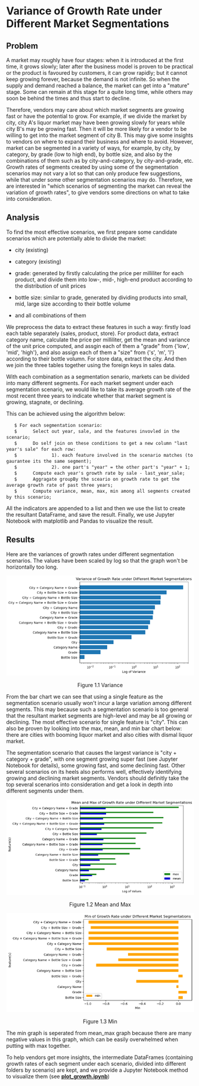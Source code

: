 # Variance of Growth Rate under Different Market Segmentations


## Problem

A market may roughly have four stages: when it is introduced at the first time, it grows slowly; later after the business model is proven to be practical
or the product is favoured by customers, it can grow rapidly; but it cannot keep growing forever, because the demand is not infinite. So when the supply
and demand reached a balance, the market can get into a "mature" stage. Some can remain at this stage for a quite long time, while others may soon be
behind the times and thus start to decline.

Therefore, vendors may care about which market segments are growing fast or have the potential to grow.
For example, if we divide the market by city, city A's liquor market may have been growing slowly for years
while city B's may be growing fast. Then it will be more likely for a vendor to be willing to get into the market segment of city B.
This may give some insights to vendors on where to expand their business and where to avoid.
However, market can be segmented in a variety of ways, for example, by city, by category, by grade (low to high end),
by bottle size, and also by the combinations of them such as by city-and-category, by city-and-grade, etc.
Growth rates of segments created by using some of the segmentation scenarios may not vary a lot so that can only produce few suggestions, 
while that under some other segmentation scenarios may do. Therefore, we are interested in "which
scenarios of segmenting the market can reveal the variation of growth rates", to give vendors some directions on
what to take into consideration.

## Analysis

To find the most effective scenarios, we first prepare some candidate scenarios which are potentially able to divide the market:

- city (existing)

- category (existing)

- grade: generated by firstly calculating the price per milliliter for each product, and divide them into low-, mid-, high-end product according to the distribution of unit prices

- bottle size: similar to grade, generated by dividing products into small, mid, large size according to their bottle volume

- and all combinations of them

We preprocess the data to extract these features in such a way: firstly load each table separately (sales, product, store). For product data, extract category name, calculate the price per milliliter, get the mean and variance of the unit price computed, and assgin each of them a "grade" from {'low', 'mid', 'high'}, and also assign each of them a "size" from {'s', 'm', 'l'} according to their bottle volumn. For store data, extract the city. And then we join the three tables together using the foreign keys in sales data.

With each combination as a segmentation senario, markets can be divided into
many different segments. For each market segment under each segmentation scenario, we would like to take its average growth rate 
of the most recent three years to indicate whether that market segment is growing, stagnate, or declining. 

This can be achieved using the algorithm below:

       $ For each segmentation scenario:
       $      Select out year, sale, and the features invovled in the scenario;
       $      Do self join on these conditions to get a new column "last year's sale" for each row: 
       $             1). each feature involved in the scenario matches (to gaurantee its the same segment);
       $             2). one part's "year" = the other part's "year" + 1; 
       $      Compute each year's growth rate by sale - last_year_sale;
       $      Aggragate groupBy the sceario on growth rate to get the average growth rate of past three years;
       $      Compute variance, mean, max, min among all segments created by this scenario;

All the indicators are appended to a list and then we use the list to create the resultant DataFrame, and save the result. Finally, we use Jupyter Notebook with matplotlib and Pandas to visualize the result.

## Results
Here are the variances of growth rates under different segmentation scenarios. The values have been scaled by log so that the graph won't be horizontally too long.

![](./graphs/var.png)
<center>Figure 1.1 Variance</center>

From the bar chart we can see that using a single feature as the segmentation scenario usually won't incur a large variation among different segments. This may because such a segmentation scenario is too general that the resultant market segments are high-level and may be all growing or declining. The most effective scenario for single feature is "city". This can also be proven by looking into the max, mean, and min bar chart below: there are cities with booming liquor market and also cities with dismal liquor market.

The segmentation scenario that causes the largest variance is "city + category + grade", with one segment growing super fast (see Jupyter Notebook for details), some growing fast, and some declining fast. Other several scenarios on its heels also performs well, effectively identifying growing and declining market segments. Vendors should definitly take the top several scenarios into consideration and get a look in depth into different segments under them.

![](./graphs/mean_max.png)
<center>Figure 1.2 Mean and Max</center>

![](./graphs/min.png)
<center>Figure 1.3 Min</center>

The min graph is seperated from mean_max graph because there are many negative values in this graph, which can be easily overwhelmed when putting with max together. 

To help vendors get more insights, the intermediate DataFrames (containing growth rates of each segment under each scenario, divided into different folders by scenario) are kept, and we provide a Jupyter Notebook method to visualize them (see [**plot_growth.ipynb**]("https://github.sfu.ca/sna101/3_datamen_CMPT_732_project/blob/main/src/Q1_Growth_Rate/plot_growth.ipynb"))




